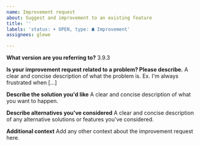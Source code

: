 ```yaml
---
name: Improvement request
about: Suggest and improvement to an existing feature
title: ''
labels: 'status: ➤ OPEN, type: ☗ Improvement'
assignees: glewe

---
```


**What version are you referring to?**
3.9.3

**Is your improvement request related to a problem? Please describe.**
A clear and concise description of what the problem is. Ex. I'm always frustrated when [...]

**Describe the solution you'd like**
A clear and concise description of what you want to happen.

**Describe alternatives you've considered**
A clear and concise description of any alternative solutions or features you've considered.

**Additional context**
Add any other context about the improvement request here.
